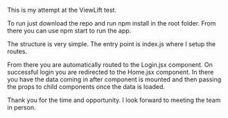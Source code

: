 This is my attempt at the ViewLift test.

To run just download the repo and run npm install in the root folder.  From there you can use npm start to run the app.

The structure is very simple.  The entry point is index.js where I setup the routes.

From there you are automatically routed to the Login.jsx component.  On successful login you are redirected to the Home.jsx component.  In there you have the data coming in after component is mounted and then passing the props to child components once the data is loaded.

Thank you for the time and opportunity.  I look forward to meeting the team in person.